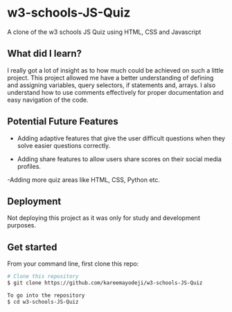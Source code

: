 # w3-schools-JS-Quiz
A clone of the w3 schools JS Quiz using HTML, CSS and Javascript

## What did I learn?

I really got a lot of insight as to how much could be achieved on such a little project. This project allowed me have a better understanding of defining and assigning variables, query selectors, if statements and, arrays. I also understand how to use comments effectively for proper documentation and easy navigation of the code. 

## Potential Future Features

- Adding adaptive features that give the user difficult questions when they solve easier questions correctly.

- Adding share features to allow users share scores on their social media profiles.

-Adding more quiz areas like HTML, CSS, Python etc.

## Deployment

Not deploying this project as it was only for study and development purposes.

## Get started

From your command line, first clone this repo:

```bash
# Clone this repository
$ git clone https://github.com/kareemayodeji/w3-schools-JS-Quiz

To go into the repository
$ cd w3-schools-JS-Quiz

